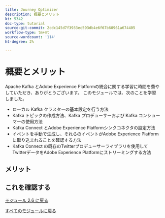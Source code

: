 ```yaml
---
title: Journey Optimizer
description: 概要とメリット
kt: 5342
doc-type: tutorial
source-git-commit: 2cdc145d7f3933ec593db4e6f67b60961a674405
workflow-type: tm+mt
source-wordcount: '114'
ht-degree: 2%

---
```


# 概要とメリット

Apache Kafka とAdobe Experience Platformの統合に関する学習に時間を費やしていただき、ありがとうございます。
このモジュールでは、次のことを学習しました。

- ローカル Kafka クラスターの基本設定を行う方法
- Kafka トピックの作成方法、Kafka プロデューサーおよび Kafka コンシューマーの使用方法
- Kafka Connect とAdobe Experience Platformシンクコネクタの設定方法
- イベントを手動で生成し、それらのイベントがAdobe Experience Platformに取り込まれることを確認する方法
- Kafka Connect の既存のTwitterプロデューサーライブラリを使用してTwitterデータをAdobe Experience Platformにストリーミングする方法

## メリット

## これを確認する

[モジュール 2.6 に戻る](./aep-apache-kafka.md)

[すべてのモジュールに戻る](../../../overview.md)
